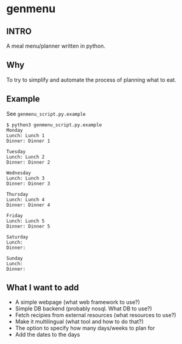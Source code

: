 # genmenu
## INTRO
A meal menu/planner written in python.
## Why
To try to simplify and automate the process of planning what to eat.
## Example
See `genmenu_script.py.example`

```
$ python3 genmenu_script.py.example
Monday
Lunch: Lunch 1
Dinner: Dinner 1

Tuesday
Lunch: Lunch 2
Dinner: Dinner 2

Wednesday
Lunch: Lunch 3
Dinner: Dinner 3

Thursday
Lunch: Lunch 4
Dinner: Dinner 4

Friday
Lunch: Lunch 5
Dinner: Dinner 5

Saturday
Lunch: 
Dinner: 

Sunday
Lunch: 
Dinner: 
```
## What I want to add
* A simple webpage (what web framework to use?)
* Simple DB backend (probably nosql. What DB to use?)
* Fetch recipies from external resources (what resources to use?)
* Make it multilingual (what tool and how to do that?)
* The option to specify how many days/weeks to plan for
* Add the dates to the days
